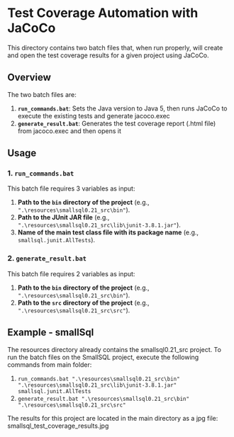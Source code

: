 # Test Coverage Automation with JaCoCo

This directory contains two batch files that, when run properly, will create and open the test coverage results for a given project using JaCoCo.

## Overview

The two batch files are:

1. **`run_commands.bat`**: Sets the Java version to Java 5, then runs JaCoCo to execute the existing tests and generate jacoco.exec
2. **`generate_result.bat`**: Generates the test coverage report (.html file) from jacoco.exec and then opens it

## Usage

### 1. `run_commands.bat`

This batch file requires 3 variables as input:
1. **Path to the `bin` directory of the project** (e.g., `".\resources\smallsql0.21_src\bin"`).
2. **Path to the JUnit JAR file** (e.g., `".\resources\smallsql0.21_src\lib\junit-3.8.1.jar"`).
3. **Name of the main test class file with its package name** (e.g., `smallsql.junit.AllTests`).

### 2. `generate_result.bat`
This batch file requires 2 variables as input:
1. **Path to the `bin` directory of the project** (e.g., `".\resources\smallsql0.21_src\bin"`).
2. **Path to the `src` directory of the project** (e.g., `".\resources\smallsql0.21_src\src"`).

## Example - smallSql
The resources directory already contains the smallsql0.21_src project. To run the batch files on the SmallSQL project, execute the following commands from main folder:
1. `run_commands.bat ".\resources\smallsql0.21_src\bin" ".\resources\smallsql0.21_src\lib\junit-3.8.1.jar" smallsql.junit.AllTests`
2. `generate_result.bat ".\resources\smallsql0.21_src\bin" ".\resources\smallsql0.21_src\src"`

The results for this project are located in the main directory as a jpg file: smallsql_test_coverage_results.jpg
